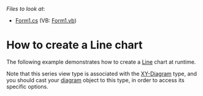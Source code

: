 <!-- default file list -->
*Files to look at*:

* [Form1.cs](./CS/Series_LineChart/Form1.cs) (VB: [Form1.vb](./VB/Series_LineChart/Form1.vb))
<!-- default file list end -->
# How to create a Line chart

The following example demonstrates how to create a [Line](https://docs.devexpress.com/WindowsForms/2976/controls-and-libraries/chart-control/series-views/2d-series-views/point-and-line-series-views/line-chart?p=netframework) chart at runtime.

Note that this series view type is associated with the [XY-Diagram](https://docs.devexpress.com/WindowsForms/5908/controls-and-libraries/chart-control/diagram/xy-diagram?p=netframework) type, and you should cast your [diagram](https://docs.devexpress.com/WindowsForms/DevExpress.XtraCharts.ChartControl.Diagram?p=netframework) object to this type, in order to access its specific options.
